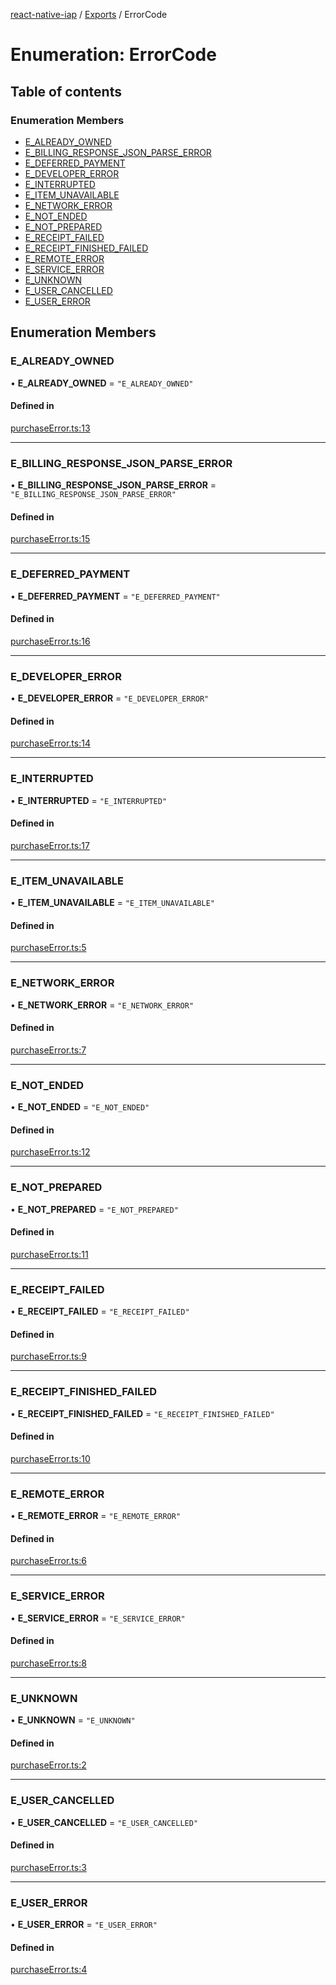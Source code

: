 [react-native-iap](../README.md) / [Exports](../modules.md) / ErrorCode

# Enumeration: ErrorCode

## Table of contents

### Enumeration Members

- [E\_ALREADY\_OWNED](ErrorCode.md#e_already_owned)
- [E\_BILLING\_RESPONSE\_JSON\_PARSE\_ERROR](ErrorCode.md#e_billing_response_json_parse_error)
- [E\_DEFERRED\_PAYMENT](ErrorCode.md#e_deferred_payment)
- [E\_DEVELOPER\_ERROR](ErrorCode.md#e_developer_error)
- [E\_INTERRUPTED](ErrorCode.md#e_interrupted)
- [E\_ITEM\_UNAVAILABLE](ErrorCode.md#e_item_unavailable)
- [E\_NETWORK\_ERROR](ErrorCode.md#e_network_error)
- [E\_NOT\_ENDED](ErrorCode.md#e_not_ended)
- [E\_NOT\_PREPARED](ErrorCode.md#e_not_prepared)
- [E\_RECEIPT\_FAILED](ErrorCode.md#e_receipt_failed)
- [E\_RECEIPT\_FINISHED\_FAILED](ErrorCode.md#e_receipt_finished_failed)
- [E\_REMOTE\_ERROR](ErrorCode.md#e_remote_error)
- [E\_SERVICE\_ERROR](ErrorCode.md#e_service_error)
- [E\_UNKNOWN](ErrorCode.md#e_unknown)
- [E\_USER\_CANCELLED](ErrorCode.md#e_user_cancelled)
- [E\_USER\_ERROR](ErrorCode.md#e_user_error)

## Enumeration Members

### E\_ALREADY\_OWNED

• **E\_ALREADY\_OWNED** = ``"E_ALREADY_OWNED"``

#### Defined in

[purchaseError.ts:13](https://github.com/dooboolab/react-native-iap/blob/d06ab43/src/purchaseError.ts#L13)

___

### E\_BILLING\_RESPONSE\_JSON\_PARSE\_ERROR

• **E\_BILLING\_RESPONSE\_JSON\_PARSE\_ERROR** = ``"E_BILLING_RESPONSE_JSON_PARSE_ERROR"``

#### Defined in

[purchaseError.ts:15](https://github.com/dooboolab/react-native-iap/blob/d06ab43/src/purchaseError.ts#L15)

___

### E\_DEFERRED\_PAYMENT

• **E\_DEFERRED\_PAYMENT** = ``"E_DEFERRED_PAYMENT"``

#### Defined in

[purchaseError.ts:16](https://github.com/dooboolab/react-native-iap/blob/d06ab43/src/purchaseError.ts#L16)

___

### E\_DEVELOPER\_ERROR

• **E\_DEVELOPER\_ERROR** = ``"E_DEVELOPER_ERROR"``

#### Defined in

[purchaseError.ts:14](https://github.com/dooboolab/react-native-iap/blob/d06ab43/src/purchaseError.ts#L14)

___

### E\_INTERRUPTED

• **E\_INTERRUPTED** = ``"E_INTERRUPTED"``

#### Defined in

[purchaseError.ts:17](https://github.com/dooboolab/react-native-iap/blob/d06ab43/src/purchaseError.ts#L17)

___

### E\_ITEM\_UNAVAILABLE

• **E\_ITEM\_UNAVAILABLE** = ``"E_ITEM_UNAVAILABLE"``

#### Defined in

[purchaseError.ts:5](https://github.com/dooboolab/react-native-iap/blob/d06ab43/src/purchaseError.ts#L5)

___

### E\_NETWORK\_ERROR

• **E\_NETWORK\_ERROR** = ``"E_NETWORK_ERROR"``

#### Defined in

[purchaseError.ts:7](https://github.com/dooboolab/react-native-iap/blob/d06ab43/src/purchaseError.ts#L7)

___

### E\_NOT\_ENDED

• **E\_NOT\_ENDED** = ``"E_NOT_ENDED"``

#### Defined in

[purchaseError.ts:12](https://github.com/dooboolab/react-native-iap/blob/d06ab43/src/purchaseError.ts#L12)

___

### E\_NOT\_PREPARED

• **E\_NOT\_PREPARED** = ``"E_NOT_PREPARED"``

#### Defined in

[purchaseError.ts:11](https://github.com/dooboolab/react-native-iap/blob/d06ab43/src/purchaseError.ts#L11)

___

### E\_RECEIPT\_FAILED

• **E\_RECEIPT\_FAILED** = ``"E_RECEIPT_FAILED"``

#### Defined in

[purchaseError.ts:9](https://github.com/dooboolab/react-native-iap/blob/d06ab43/src/purchaseError.ts#L9)

___

### E\_RECEIPT\_FINISHED\_FAILED

• **E\_RECEIPT\_FINISHED\_FAILED** = ``"E_RECEIPT_FINISHED_FAILED"``

#### Defined in

[purchaseError.ts:10](https://github.com/dooboolab/react-native-iap/blob/d06ab43/src/purchaseError.ts#L10)

___

### E\_REMOTE\_ERROR

• **E\_REMOTE\_ERROR** = ``"E_REMOTE_ERROR"``

#### Defined in

[purchaseError.ts:6](https://github.com/dooboolab/react-native-iap/blob/d06ab43/src/purchaseError.ts#L6)

___

### E\_SERVICE\_ERROR

• **E\_SERVICE\_ERROR** = ``"E_SERVICE_ERROR"``

#### Defined in

[purchaseError.ts:8](https://github.com/dooboolab/react-native-iap/blob/d06ab43/src/purchaseError.ts#L8)

___

### E\_UNKNOWN

• **E\_UNKNOWN** = ``"E_UNKNOWN"``

#### Defined in

[purchaseError.ts:2](https://github.com/dooboolab/react-native-iap/blob/d06ab43/src/purchaseError.ts#L2)

___

### E\_USER\_CANCELLED

• **E\_USER\_CANCELLED** = ``"E_USER_CANCELLED"``

#### Defined in

[purchaseError.ts:3](https://github.com/dooboolab/react-native-iap/blob/d06ab43/src/purchaseError.ts#L3)

___

### E\_USER\_ERROR

• **E\_USER\_ERROR** = ``"E_USER_ERROR"``

#### Defined in

[purchaseError.ts:4](https://github.com/dooboolab/react-native-iap/blob/d06ab43/src/purchaseError.ts#L4)
